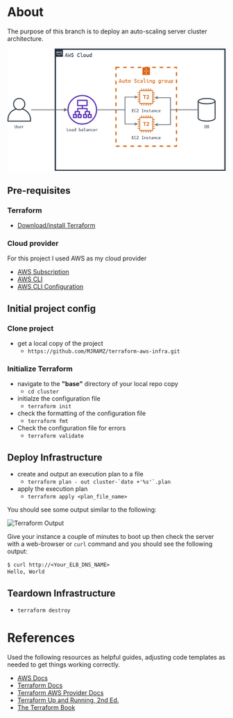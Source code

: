 # About
The purpose of this branch is to deploy an auto-scaling server cluster architecture.

![Auto-Scaling Architecture](/diagrams/aws_cluster.png)


## Pre-requisites
### Terraform
* [Download/install Terraform](https://www.terraform.io/downloads.html)

### Cloud provider
For this project I used AWS as my cloud provider
* [AWS Subscription](https://aws.amazon.com/)
* [AWS CLI](https://aws.amazon.com/cli/)
* [AWS CLI Configuration](https://docs.aws.amazon.com/cli/latest/userguide/cli-chap-configure.html)

## Initial project config
### Clone project
* get a local copy of the project
    * `https://github.com/MJRAMZ/terraform-aws-infra.git`

### Initialize Terraform
* navigate to the **"base"** directory of your local repo copy
    * `cd cluster`
* initialze the configuration file
    * `terraform init`
* check the formatting of the configuration file
    * `terraform fmt`
* Check the configuration file for errors
    * `terraform validate`

## Deploy Infrastructure
* create and output an execution plan to a file
    * ```terraform plan - out cluster-`date +'%s'`.plan```
* apply the execution plan
    * `terraform apply <plan_file_name>`

You should see some output similar to the following:

![Terraform Output](/diagrams/)

Give your instance a couple of minutes to boot up then check the server with a web-browser or `curl` command and you should see the following output:
```
$ curl http://<Your_ELB_DNS_NAME>
Hello, World
```

## Teardown Infrastructure
* `terraform destroy`



# References
Used the following resources as helpful guides, adjusting code templates as needed to get things working correctly.

* [AWS Docs](https://docs.aws.amazon.com/)
* [Terraform Docs](https://www.terraform.io/docs/index.html)
* [Terraform AWS Provider Docs](https://registry.terraform.io/providers/hashicorp/aws/latest/docs)
* [Terraform Up and Running, 2nd Ed.](https://www.oreilly.com/library/view/terraform-up/9781492046899/)
* [The Terraform Book](https://terraformbook.com/)